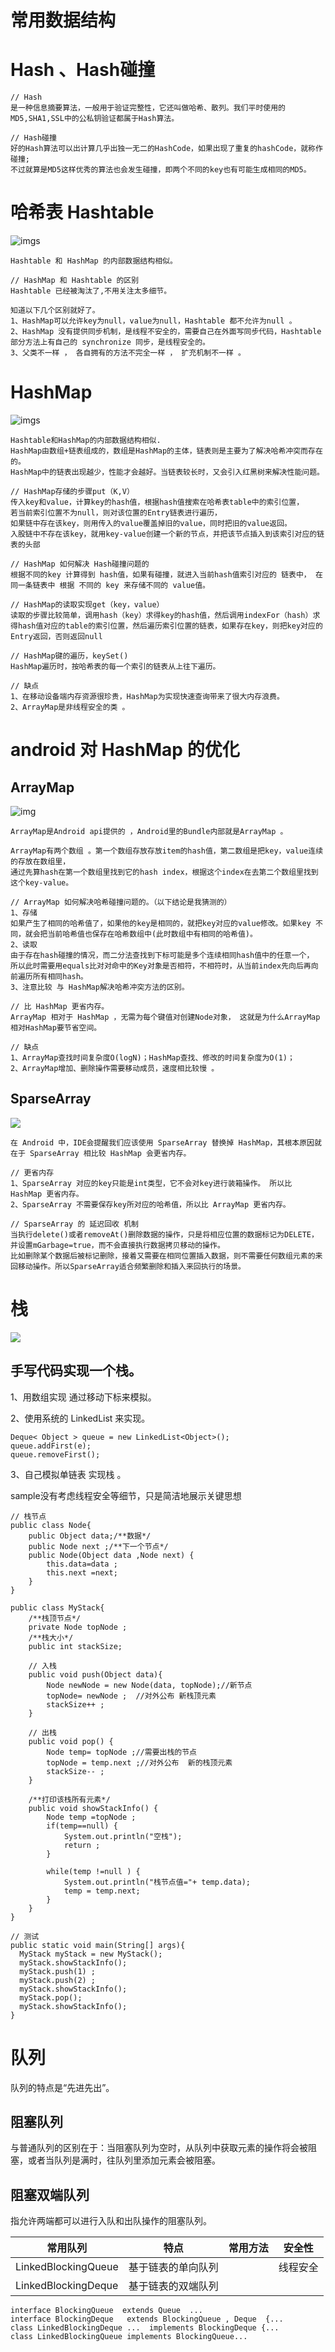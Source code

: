 # 常用数据结构
# Hash 、Hash碰撞
```text
// Hash
是一种信息摘要算法，一般用于验证完整性，它还叫做哈希、散列。我们平时使用的MD5,SHA1,SSL中的公私钥验证都属于Hash算法。

// Hash碰撞
好的Hash算法可以出计算几乎出独一无二的HashCode，如果出现了重复的hashCode，就称作碰撞; 
不过就算是MD5这样优秀的算法也会发生碰撞，即两个不同的key也有可能生成相同的MD5。
```

# 哈希表 Hashtable
![imgs](https://gitee.com/hnyer/filesOfGitbook/raw/master/files/201801171540_osChina_哈希表_hashmap结构.png)
```text
Hashtable 和 HashMap 的内部数据结构相似。

// HashMap 和 Hashtable 的区别
Hashtable 已经被淘汰了,不用关注太多细节。

知道以下几个区别就好了。
1、HashMap可以允许key为null，value为null，Hashtable 都不允许为null 。
2、HashMap 没有提供同步机制，是线程不安全的，需要自己在外面写同步代码，Hashtable 部分方法上有自己的 synchronize 同步，是线程安全的。
3、父类不一样 ， 各自拥有的方法不完全一样 ， 扩充机制不一样 。
```


#  HashMap
![imgs](https://gitee.com/hnyer/filesOfGitbook/raw/master/files/201801171540_osChina_哈希表_hashmap结构.png)

```text
Hashtable和HashMap的内部数据结构相似.
HashMap由数组+链表组成的，数组是HashMap的主体，链表则是主要为了解决哈希冲突而存在的。 
HashMap中的链表出现越少，性能才会越好。当链表较长时，又会引入红黑树来解决性能问题。

// HashMap存储的步骤put（K,V）
传入key和value，计算key的hash值，根据hash值搜索在哈希表table中的索引位置，
若当前索引位置不为null，则对该位置的Entry链表进行遍历，
如果链中存在该key，则用传入的value覆盖掉旧的value，同时把旧的value返回。
入股链中不存在该key，就用key-value创建一个新的节点，并把该节点插入到该索引对应的链表的头部
 
// HashMap 如何解决 Hash碰撞问题的
根据不同的key 计算得到 hash值，如果有碰撞，就进入当前hash值索引对应的 链表中， 在同一条链表中 根据 不同的 key 来存储不同的 value值。
 
// HashMap的读取实现get（key，value）
读取的步骤比较简单，调用hash（key）求得key的hash值，然后调用indexFor（hash）求得hash值对应的table的索引位置，然后遍历索引位置的链表，如果存在key，则把key对应的Entry返回，否则返回null
 
// HashMap键的遍历，keySet()
HashMap遍历时，按哈希表的每一个索引的链表从上往下遍历。

// 缺点
1、在移动设备端内存资源很珍贵，HashMap为实现快速查询带来了很大内存浪费。
2、ArrayMap是非线程安全的类 。
```

# android 对 HashMap 的优化
## ArrayMap
![img](https://gitee.com/hnyer/filesOfGitbook/raw/master/files/201801171626_osChina_arrayMap.png)
```text
ArrayMap是Android api提供的 ，Android里的Bundle内部就是ArrayMap 。

ArrayMap有两个数组 。第一个数组存放存放item的hash值，第二数组是把key，value连续的存放在数组里，
通过先算hash在第一个数组里找到它的hash index，根据这个index在去第二个数组里找到这个key-value。

// ArrayMap 如何解决哈希碰撞问题的。（以下结论是我猜测的）
1、存储
如果产生了相同的哈希值了，如果他的key是相同的，就把key对应的value修改。如果key 不同，就会把当前哈希值也保存在哈希数组中(此时数组中有相同的哈希值)。
2、读取
由于存在hash碰撞的情况，而二分法查找到下标可能是多个连续相同hash值中的任意一个，
所以此时需要用equals比对对命中的Key对象是否相符，不相符时，从当前index先向后再向前遍历所有相同hash。
3、注意比较 与 HashMap解决哈希冲突方法的区别。

// 比 HashMap 更省内存。  
ArrayMap 相对于 HashMap ，无需为每个键值对创建Node对象， 这就是为什么ArrayMap相对HashMap要节省空间。 

// 缺点
1、ArrayMap查找时间复杂度O(logN)；HashMap查找、修改的时间复杂度为O(1)；
2、ArrayMap增加、删除操作需要移动成员，速度相比较慢 。
```

## SparseArray
![](../pics/SparseArray结构图.jpg)
```text
在 Android 中，IDE会提醒我们应该使用 SparseArray 替换掉 HashMap，其根本原因就在于 SparseArray 相比较 HashMap 会更省内存。

// 更省内存
1、SparseArray 对应的key只能是int类型，它不会对key进行装箱操作。 所以比 HashMap 更省内存。
2、SparseArray 不需要保存key所对应的哈希值，所以比 ArrayMap 更省内存。

// SparseArray 的 延迟回收 机制
当执行delete()或者removeAt()删除数据的操作，只是将相应位置的数据标记为DELETE，并设置mGarbage=true，而不会直接执行数据拷贝移动的操作。
比如删除某个数据后被标记删除，接着又需要在相同位置插入数据，则不需要任何数组元素的来回移动操作。所以SparseArray适合频繁删除和插入来回执行的场景。
```
 
# 栈
![](https://gitee.com/hnyer/filesOfGitbook/raw/master/files/201802081030_osChina_栈示意图.png)

## 手写代码实现一个栈。
1、用数组实现
通过移动下标来模拟。

2、使用系统的 LinkedList 来实现。
```text
Deque< Object > queue = new LinkedList<Object>();  
queue.addFirst(e);
queue.removeFirst();
```

3、自己模拟单链表 实现栈 。

sample没有考虑线程安全等细节，只是简洁地展示关键思想
```text
// 栈节点
public class Node{
	public Object data;/**数据*/
	public Node next ;/**下一个节点*/
	public Node(Object data ,Node next) {
		this.data=data ;
		this.next =next;
	}
}
 
public class MyStack{
	/**栈顶节点*/
	private Node topNode ;
	/**栈大小*/
	public int stackSize;

	// 入栈
	public void push(Object data){
		Node newNode = new Node(data, topNode);//新节点
		topNode= newNode ;	//对外公布 新栈顶元素
		stackSize++ ;
	}

	// 出栈
	public void pop() {
		Node temp= topNode ;//需要出栈的节点
		topNode = temp.next ;//对外公布  新的栈顶元素
		stackSize-- ;
	}

	/**打印该栈所有元素*/
	public void showStackInfo() {
		Node temp =topNode ;
		if(temp==null) {
			System.out.println("空栈");
			return ;
		}

		while(temp !=null ) {
			System.out.println("栈节点值="+ temp.data);
			temp = temp.next;
		}
	}
}

// 测试
public static void main(String[] args){
  MyStack myStack = new MyStack();
  myStack.showStackInfo();  
  myStack.push(1) ;
  myStack.push(2) ;
  myStack.showStackInfo();
  myStack.pop();
  myStack.showStackInfo();
}
```
 

# 队列
队列的特点是“先进先出”。

## 阻塞队列
与普通队列的区别在于：当阻塞队列为空时，从队列中获取元素的操作将会被阻塞，或者当队列是满时，往队列里添加元素会被阻塞。

## 阻塞双端队列
指允许两端都可以进行入队和出队操作的阻塞队列。

常用队列 | 特点 | 常用方法 | 安全性
-|- |-|-
LinkedBlockingQueue|基于链表的单向队列||线程安全
LinkedBlockingDeque|基于链表的双端队列||

```text  
interface BlockingQueue  extends Queue  ...
interface BlockingDeque   extends BlockingQueue , Deque  {...
class LinkedBlockingDeque ...  implements BlockingDeque {...
class LinkedBlockingQueue implements BlockingQueue...
```
